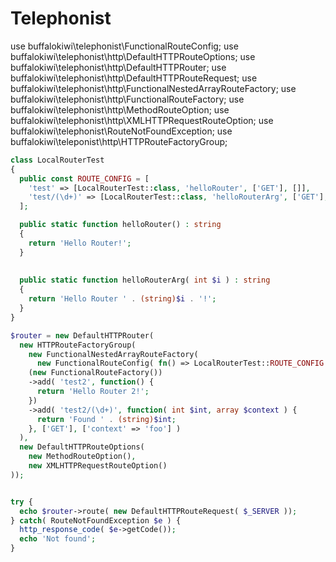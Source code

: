 # Telephonist


use buffalokiwi\telephonist\FunctionalRouteConfig;
use buffalokiwi\telephonist\http\DefaultHTTPRouteOptions;
use buffalokiwi\telephonist\http\DefaultHTTPRouter;
use buffalokiwi\telephonist\http\DefaultHTTPRouteRequest;
use buffalokiwi\telephonist\http\FunctionalNestedArrayRouteFactory;
use buffalokiwi\telephonist\http\FunctionalRouteFactory;
use buffalokiwi\telephonist\http\MethodRouteOption;
use buffalokiwi\telephonist\http\XMLHTTPRequestRouteOption;
use buffalokiwi\telephonist\RouteNotFoundException;
use buffalokiwi\teleponist\http\HTTPRouteFactoryGroup;

```php
class LocalRouterTest
{
  public const ROUTE_CONFIG = [
    'test' => [LocalRouterTest::class, 'helloRouter', ['GET'], []],
    'test/(\d+)' => [LocalRouterTest::class, 'helloRouterArg', ['GET'], []]
  ];

  public static function helloRouter() : string
  {
    return 'Hello Router!';
  }
  
  
  public static function helloRouterArg( int $i ) : string
  {
    return 'Hello Router ' . (string)$i . '!';
  }
}

$router = new DefaultHTTPRouter(
  new HTTPRouteFactoryGroup(
    new FunctionalNestedArrayRouteFactory(
      new FunctionalRouteConfig( fn() => LocalRouterTest::ROUTE_CONFIG )),
    (new FunctionalRouteFactory())
    ->add( 'test2', function() {
      return 'Hello Router 2!';
    })
    ->add( 'test2/(\d+)', function( int $int, array $context ) {
      return 'Found ' . (string)$int;
    }, ['GET'], ['context' => 'foo'] )
  ),
  new DefaultHTTPRouteOptions(
    new MethodRouteOption(),
    new XMLHTTPRequestRouteOption()
));


try {
  echo $router->route( new DefaultHTTPRouteRequest( $_SERVER ));
} catch( RouteNotFoundException $e ) {
  http_response_code( $e->getCode());  
  echo 'Not found';
}
```
